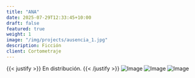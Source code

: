 ```yaml
---
title: "ANA"
date: 2025-07-29T12:33:45+10:00
draft: false
featured: true
weight: 1
image: "/img/projects/ausencia_1.jpg"
description: Ficción
client: Cortometraje
---
```

{{< justify >}}
En distribución.
{{< /justify >}}
![Image](/img/projects/ausencia_2.jpg)
![Image](/img/projects/ausencia_3.jpg)
![Image](/img/projects/ausencia_4.jpg)
